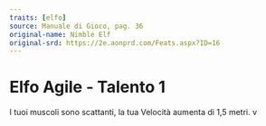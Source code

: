 ```yaml
---
traits: [elfo]
source: Manuale di Gioco, pag. 36
original-name: Nimble Elf
original-srd: https://2e.aonprd.com/Feats.aspx?ID=16
---
```


# Elfo Agile - Talento 1

I tuoi muscoli sono scattanti, la tua Velocità aumenta di 1,5 metri. v
